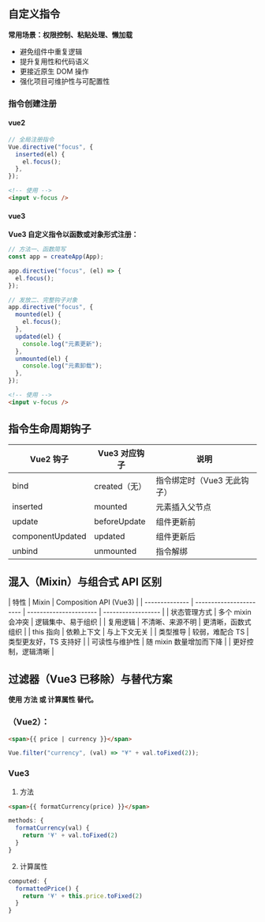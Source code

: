 ## 自定义指令

**常用场景：权限控制、粘贴处理、懒加载**

- 避免组件中重复逻辑
- 提升复用性和代码语义
- 更接近原生 DOM 操作
- 强化项目可维护性与可配置性

### 指令创建注册

#### vue2

```js
// 全局注册指令
Vue.directive("focus", {
  inserted(el) {
    el.focus();
  },
});
```

```html
<!-- 使用 -->
<input v-focus />
```

#### vue3

**Vue3 自定义指令以函数或对象形式注册：**

```ts
// 方法一、函数简写
const app = createApp(App);

app.directive("focus", (el) => {
  el.focus();
});

// 发放二、完整钩子对象
app.directive("focus", {
  mounted(el) {
    el.focus();
  },
  updated(el) {
    console.log("元素更新");
  },
  unmounted(el) {
    console.log("元素卸载");
  },
});
```

```html
<!-- 使用 -->
<input v-focus />
```

## 指令生命周期钩子

| Vue2 钩子        | Vue3 对应钩子 | 说明                        |
| ---------------- | ------------- | --------------------------- |
| bind             | created（无） | 指令绑定时（Vue3 无此钩子） |
| inserted         | mounted       | 元素插入父节点              |
| update           | beforeUpdate  | 组件更新前                  |
| componentUpdated | updated       | 组件更新后                  |
| unbind           | unmounted     | 指令解绑                    |

## 混入（Mixin）与组合式 API 区别

| 特性           | Mixin                   | Composition API (Vue3) |
| -------------- | ----------------------- | ---------------------- | ------------------ |
| 状态管理方式   | 多个 mixin 会冲突       | 逻辑集中、易于组织     |
| 复用逻辑       | 不清晰、来源不明        | 更清晰，函数式组织     |
| this 指向      | 依赖上下文              | 与上下文无关           |
| 类型推导       | 较弱，难配合 TS         | 类型更友好，TS 支持好  |
| 可读性与维护性 | 随 mixin 数量增加而下降 |                        | 更好控制，逻辑清晰 |

## 过滤器（Vue3 已移除）与替代方案

**使用 方法 或 计算属性 替代。**

### （Vue2）：

```html
<span>{{ price | currency }}</span>
```

```js
Vue.filter("currency", (val) => "¥" + val.toFixed(2));
```

### Vue3

1. 方法

```html
<span>{{ formatCurrency(price) }}</span>
```

```js
methods: {
  formatCurrency(val) {
    return '¥' + val.toFixed(2)
  }
}

```

2. 计算属性

```js
computed: {
  formattedPrice() {
    return '¥' + this.price.toFixed(2)
  }
}
```
